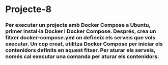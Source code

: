 # Projecte-8

### Per executar un projecte amb Docker Compose a Ubuntu, primer instal·la Docker i Docker Compose. Després, crea un fitxer docker-compose.yml on defineix els serveis que vols executar. Un cop creat, utilitza Docker Compose per iniciar els contenidors definits en aquest fitxer. Per aturar els serveis, només cal executar una comanda per aturar els contenidors.

